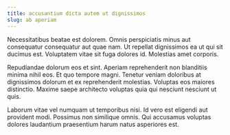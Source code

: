```yaml
---
title: accusantium dicta autem ut dignissimos
slug: ab aperiam
---
```


Necessitatibus beatae est dolorem. Omnis perspiciatis minus aut consequatur consequatur aut quae nam. Ut repellat dignissimos ea ut qui sit ducimus est. Voluptatem vitae sit fuga dolores id. Molestias amet corporis.

Repudiandae dolorum eos et sint. Aperiam reprehenderit non blanditiis minima nihil eos. Et quo tempore magni. Tenetur veniam doloribus at dignissimos dolorum et ex reprehenderit molestias. Voluptas eos maiores distinctio. Maxime saepe architecto voluptas quia qui nesciunt nesciunt ut quis.

Laborum vitae vel numquam ut temporibus nisi. Id vero est eligendi aut provident modi. Possimus non similique omnis. Qui accusamus voluptas dolores laudantium praesentium harum natus asperiores est.
